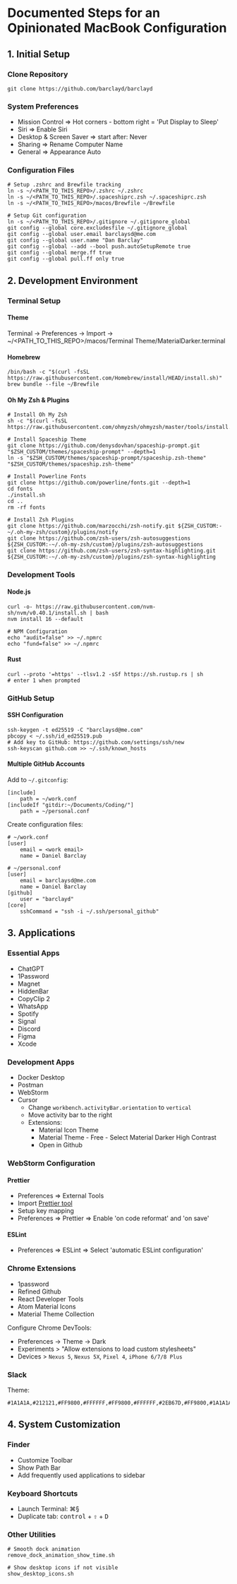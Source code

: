 # Documented Steps for an Opinionated MacBook Configuration

## 1. Initial Setup

### Clone Repository
```shell
git clone https://github.com/barclayd/barclayd
```

### System Preferences
- Mission Control => Hot corners - bottom right = 'Put Display to Sleep'
- Siri => Enable Siri
- Desktop & Screen Saver => start after: Never
- Sharing => Rename Computer Name
- General => Appearance Auto

### Configuration Files
```shell
# Setup .zshrc and Brewfile tracking
ln -s ~/<PATH_TO_THIS_REPO>/.zshrc ~/.zshrc
ln -s ~/<PATH_TO_THIS_REPO>/.spaceshiprc.zsh ~/.spaceshiprc.zsh
ln -s ~/<PATH_TO_THIS_REPO>/macos/Brewfile ~/Brewfile

# Setup Git configuration
ln -s ~/<PATH_TO_THIS_REPO>/.gitignore ~/.gitignore_global
git config --global core.excludesfile ~/.gitignore_global
git config --global user.email barclaysd@me.com
git config --global user.name "Dan Barclay"
git config --global --add --bool push.autoSetupRemote true
git config --global merge.ff true
git config --global pull.ff only true
```

## 2. Development Environment

### Terminal Setup
#### Theme
Terminal -> Preferences -> Import -> ~/<PATH_TO_THIS_REPO>/macos/Terminal Theme/MaterialDarker.terminal

#### Homebrew
```shell
/bin/bash -c "$(curl -fsSL https://raw.githubusercontent.com/Homebrew/install/HEAD/install.sh)"
brew bundle --file ~/Brewfile
```

#### Oh My Zsh & Plugins
```shell
# Install Oh My Zsh
sh -c "$(curl -fsSL https://raw.githubusercontent.com/ohmyzsh/ohmyzsh/master/tools/install.sh)"

# Install Spaceship Theme
git clone https://github.com/denysdovhan/spaceship-prompt.git "$ZSH_CUSTOM/themes/spaceship-prompt" --depth=1
ln -s "$ZSH_CUSTOM/themes/spaceship-prompt/spaceship.zsh-theme" "$ZSH_CUSTOM/themes/spaceship.zsh-theme"

# Install Powerline Fonts
git clone https://github.com/powerline/fonts.git --depth=1
cd fonts
./install.sh
cd ..
rm -rf fonts

# Install Zsh Plugins
git clone https://github.com/marzocchi/zsh-notify.git ${ZSH_CUSTOM:-~/.oh-my-zsh/custom}/plugins/notify
git clone https://github.com/zsh-users/zsh-autosuggestions ${ZSH_CUSTOM:-~/.oh-my-zsh/custom}/plugins/zsh-autosuggestions
git clone https://github.com/zsh-users/zsh-syntax-highlighting.git ${ZSH_CUSTOM:-~/.oh-my-zsh/custom}/plugins/zsh-syntax-highlighting
```

### Development Tools

#### Node.js
```shell
curl -o- https://raw.githubusercontent.com/nvm-sh/nvm/v0.40.1/install.sh | bash
nvm install 16 --default

# NPM Configuration
echo "audit=false" >> ~/.npmrc
echo "fund=false" >> ~/.npmrc
```

#### Rust
```shell
curl --proto '=https' --tlsv1.2 -sSf https://sh.rustup.rs | sh
# enter 1 when prompted
```

### GitHub Setup

#### SSH Configuration
```shell
ssh-keygen -t ed25519 -C "barclaysd@me.com"
pbcopy < ~/.ssh/id_ed25519.pub
# Add key to GitHub: https://github.com/settings/ssh/new
ssh-keyscan github.com >> ~/.ssh/known_hosts
```

#### Multiple GitHub Accounts
Add to `~/.gitconfig`:
```
[include]
    path = ~/work.conf
[includeIf "gitdir:~/Documents/Coding/"]
    path = ~/personal.conf
```

Create configuration files:
```shell
# ~/work.conf
[user]
    email = <work email>
    name = Daniel Barclay

# ~/personal.conf
[user]
    email = barclaysd@me.com
    name = Daniel Barclay
[github]
    user = "barclayd"
[core]
    sshCommand = "ssh -i ~/.ssh/personal_github"
```

## 3. Applications

### Essential Apps
- ChatGPT
- 1Password
- Magnet
- HiddenBar
- CopyClip 2
- WhatsApp
- Spotify
- Signal
- Discord
- Figma
- Xcode

### Development Apps
- Docker Desktop
- Postman
- WebStorm
- Cursor
  * Change `workbench.activityBar.orientation` to `vertical`
  * Move activity bar to the right
  * Extensions:
    * Material Icon Theme
    * Material Theme - Free - Select Material Darker High Contrast
    * Open in Github

### WebStorm Configuration
#### Prettier
- Preferences => External Tools
- Import [Prettier tool](https://github.com/barclayd/barclayd/tree/master/webstorm/Prettier.xml)
- Setup key mapping
- Preferences => Prettier => Enable 'on code reformat' and 'on save'

#### ESLint
- Preferences => ESLint => Select 'automatic ESLint configuration'

### Chrome Extensions
- 1password
- Refined Github
- React Developer Tools
- Atom Material Icons
- Material Theme Collection

Configure Chrome DevTools:
- Preferences -> Theme -> Dark
- Experiments > "Allow extensions to load custom stylesheets"
- Devices > `Nexus 5`, `Nexus 5X`, `Pixel 4`, `iPhone 6/7/8 Plus`

### Slack
Theme:
```
#1A1A1A,#212121,#FF9800,#FFFFFF,#FF9800,#FFFFFF,#2EB67D,#FF9800,#1A1A1A,#727272
```

## 4. System Customization

### Finder
- Customize Toolbar
- Show Path Bar
- Add frequently used applications to sidebar

### Keyboard Shortcuts
- Launch Terminal: ⌘§
- Duplicate tab: <kbd>control</kbd> + <kbd>⇧</kbd> + <kbd>D</kbd>

### Other Utilities
```shell
# Smooth dock animation
remove_dock_animation_show_time.sh

# Show desktop icons if not visible
show_desktop_icons.sh
```
